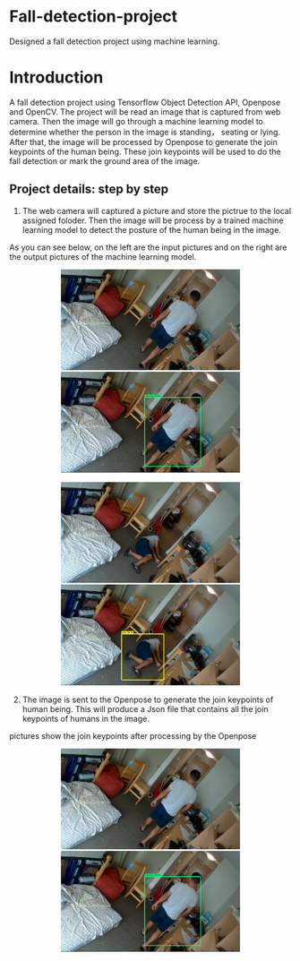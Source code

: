 # Fall-detection-project
Designed a fall detection project using machine learning.
# Introduction
A fall detection project using Tensorflow Object Detection API, Openpose and OpenCV.
The project will be read an image that is captured from web camera. Then the image will go through a machine learning model to determine whether the person in the image is standing， seating or lying. After that, the image will be processed by Openpose to generate the join keypoints of the human being. These join keypoints will be used to do the fall detection or mark the ground area of the image.
## Project details: step by step
1. The web camera will captured a picture and store the pictrue to the local assigned foloder. Then the image will be process by a trained machine learning model to detect the posture of the human being in the image.

As you can see below, on the left are the input pictures and on the right are the output pictures of the machine learning model.
<p align="center">
  <img src="doc/cap_picture_std.jpg" width="320" height="180">
  <img src="doc/ML_result_for_standing.JPG" width="320" height="180">
</p>
<p align="center">
  <img  src="doc/cap_piture_lying.jpg" width="320" height="180">
  <img  src="doc/ML_result_for_lying.JPG" width="320" height="180">
</p>

2. The image is sent to the Openpose to generate the join keypoints of human being. This will produce a Json file that contains all the join keypoints of humans in the image.

pictures show the join keypoints after processing by the Openpose
<p align="center">
  <img src="doc/cap_picture_std.jpg" width="320" height="180">
  <img src="doc/ML_result_for_standing.JPG" width="320" height="180">
</p>
